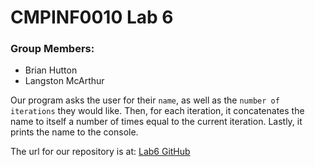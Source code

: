# **CMPINF0010 Lab 6**

### Group Members:
- Brian Hutton
- Langston McArthur

Our program asks the user for their `name`, as well as the `number of iterations` they would like. Then, for each iteration, it concatenates the name to itself a number of times equal to the current iteration. Lastly, it prints the name to the console.

The url for our repository is at:
[Lab6 GitHub](https://github.com/brianhutton82/cmpinf0010_lab6)
